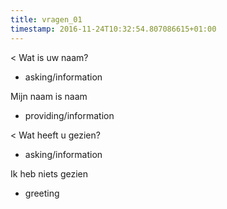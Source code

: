 ```yaml
---
title: vragen_01
timestamp: 2016-11-24T10:32:54.807086615+01:00
---
```


< Wat is uw naam?
* asking/information

Mijn naam is naam
* providing/information

< Wat heeft u gezien?
* asking/information

Ik heb niets gezien
* greeting
